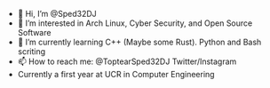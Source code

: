 - 👋 Hi, I’m @Sped32DJ
- 👀 I’m interested in Arch Linux, Cyber Security, and Open Source Software
- 🌱 I’m currently learning C++ (Maybe some Rust). Python and Bash scriting
- 📫 How to reach me: @ToptearSped32DJ Twitter/Instagram
- Currently a first year at UCR in Computer Engineering
<!---
Sped32DJ/Sped32DJ is a ✨ special ✨ repository because its `README.md` (this file) appears on your GitHub profile.
You can click the Preview link to take a look at your changes.
--->
